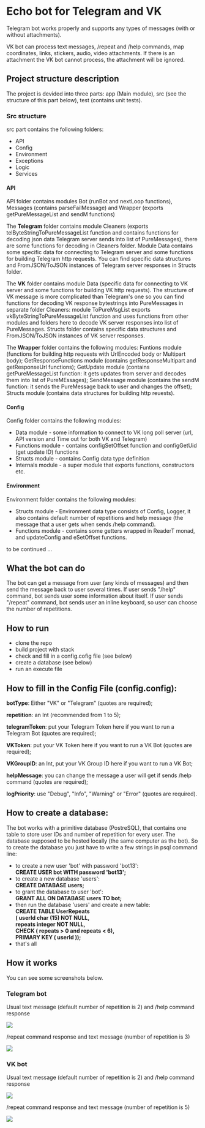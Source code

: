 # Echo bot for Telegram and VK 

<p> Telegram bot works properly and supports any types of messages (with or without attachments).  </p>
<p> VK bot can process text messages, /repeat and /help commands, map coordinates, links, stickers, audio, video attachments. If there is an attachment the VK bot cannot process, the attachment will be ignored.   </p>

## Project structure description

<p> The project is devided into three parts: app (Main module), src (see the structure of this part below), test (contains unit tests). </p> 

### Src structure

<p> src part contains the following folders: </p>

- API  
- Config  
- Environment 
- Exceptions  
- Logic  
- Services  

#### API 
<p> API folder contains modules Bot (runBot and nextLoop functions), Messages (contains parseFailMessage) and Wrapper (exports getPureMessageList and sendM functions) </p>

<p> The <b>Telegram</b> folder contains module Cleaners (exports telByteStringToPureMessageList function and contains functions for decoding json data Telegram server sends into list of PureMessages), there are some functions for decoding in Cleaners folder. Module Data contains some specific data for connecting to Telegram server and some functions for building Telegram http requests. You can find specific data structures and FromJSON/ToJSON instances of Telegram server responses in Structs folder. </p>

<p> The <b>VK</b> folder contains module Data (specific data for connecting to VK server and some functions for building VK http requests). The structure of VK message is more complicated than Telegram's one so you can find functions for decoding VK response bytestrings into PureMessages in separate folder Cleaners: module ToPureMsgList exports vkByteStringToPureMessageList function and uses functions from other modules and folders here to decode VK server responses into list of PureMessages. Structs folder contains specific data structures and FromJSON/ToJSON instances of VK server responses.</p>

<p> The <b>Wrapper</b> folder contains the following modules: Funtions module (functions for building http requests with UrlEncoded body or Multipart body); GetResponseFunctions module (contains getResponseMultipart and getResponseUrl functions); GetUpdate module (contains getPureMessageList function: it gets updates from server and decodes them into list of PureMEssages); SendMessage module (contains the sendM function: it sends the PureMessage back to user and changes the offset); Structs module (contains data structures for building http reuests). </p>

#### Config
<p> Config folder contains the following modules: </p>

- Data module - some information to connect to VK long poll server (url, API version and Time out for both VK and Telegram)
- Functions module - contains configSetOffset function and configGetUid (get update ID) functions
- Structs module - contains Config data type definition 
- Internals module - a super module that exports functions, constructors etc.

#### Environment 
<p> Environment folder contains the following modules: </p>

- Structs module - Environment data type consists of Config, Logger, it also contains default number of repetitions and help message (the message that a user gets when sends /help command).
- Functions module - contains some getters wrapped in ReaderT monad, and updateConfig and eSetOffset functions.



<p> to be continued ... </p>



## What the bot can do 

<p> The bot can get a message from user (any kinds of messages) and then send the message back to user several times. If user sends "/help" command, bot sends user some information about itself. If user sends "/repeat" command, bot sends user an inline keyboard, so user can choose the number of repetitions.</p>

## How to run

- clone the repo
- build project with stack
- check and fill in a config.cofig file (see below)
- create a database (see below)
- run an execute file

## How to fill in the Config File (config.config):

<p><b>botType</b>: Either "VK" or "Telegram" (quotes are required); </p>
<p><b>repetition</b>: an Int (recommended from 1 to 5);</p>
<p><b>telegramToken</b>: put your Telegram Token here if you want to run a Telegram Bot (quotes are required);</p>
<p><b>VKToken</b>: put your VK Token here if you want to run a VK Bot  (quotes are required);</p>
<p><b>VKGroupID</b>: an Int, put your VK Group ID here if you want to run a VK Bot;</p>
<p><b>helpMessage</b>: you can change the message a user will get if sends /help command (quotes are required);</p>
<p><b>logPriority</b>: use "Debug", "Info", "Warning" or "Error" (quotes are required).</p>

## How to create a database:
<p>The bot works with a primitive database (PostreSQL), that contains one table to store user IDs and number of repetition for every user. The database supposed to be hosted locally (the same computer as the bot). So to create the database you just have to write a few strings in psql command line: </p> 

- to create a new user 'bot' with password 'bot13': <br> 
    <b> CREATE USER bot WITH password 'bot13'; </b>
- to create a new database 'users': <br> 
    <b> CREATE DATABASE users; </b>
- to grant the database to user 'bot':<br> 
    <b> GRANT ALL ON DATABASE users TO bot; </b>
- then run the database 'users' and create a new table: <br>
    <b>  CREATE TABLE UserRepeats <br>
    ( userId char (15) NOT NULL, <br>
    repeats integer NOT NULL, <br>
    CHECK ( repeats > 0 and repeats < 6), <br>
    PRIMARY KEY ( userId ));</b>
- that's all

## How it works
<p> You can see some screenshots below. </p>

### Telegram bot 
<p> Usual text message (default number of repetition is 2) and /help command response </p>
<p> <img src="https://user-images.githubusercontent.com/30144022/103772217-30ae8100-503a-11eb-9e66-017d6053ddae.png">
</p>

<p> /repeat command response and text message (number of repetition is 3) </p>
<p> <img src="https://user-images.githubusercontent.com/30144022/103865354-1fff1900-50d5-11eb-8fc8-e904bf8b7c40.png">
</p>

### VK bot 
<p> Usual text message (default number of repetition is 2) and /help command response </p>
<p> <img src="https://user-images.githubusercontent.com/30144022/103773538-46bd4100-503c-11eb-806f-f7ff7d75f1ed.png">
</p>

<p> /repeat command response and text message (number of repetition is 5) </p>
<p> <img src="https://user-images.githubusercontent.com/30144022/103865404-360cd980-50d5-11eb-98b7-14634ea570d5.png">
</p>

